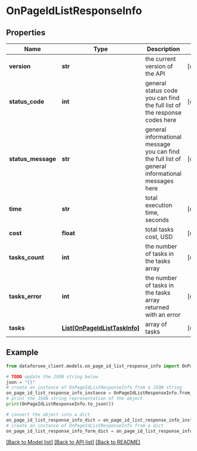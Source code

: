 # OnPageIdListResponseInfo


## Properties

Name | Type | Description | Notes
------------ | ------------- | ------------- | -------------
**version** | **str** | the current version of the API | [optional] 
**status_code** | **int** | general status code you can find the full list of the response codes here | [optional] 
**status_message** | **str** | general informational message you can find the full list of general informational messages here | [optional] 
**time** | **str** | total execution time, seconds | [optional] 
**cost** | **float** | total tasks cost, USD | [optional] 
**tasks_count** | **int** | the number of tasks in the tasks array | [optional] 
**tasks_error** | **int** | the number of tasks in the tasks array returned with an error | [optional] 
**tasks** | [**List[OnPageIdListTaskInfo]**](OnPageIdListTaskInfo.md) | array of tasks | [optional] 

## Example

```python
from dataforseo_client.models.on_page_id_list_response_info import OnPageIdListResponseInfo

# TODO update the JSON string below
json = "{}"
# create an instance of OnPageIdListResponseInfo from a JSON string
on_page_id_list_response_info_instance = OnPageIdListResponseInfo.from_json(json)
# print the JSON string representation of the object
print(OnPageIdListResponseInfo.to_json())

# convert the object into a dict
on_page_id_list_response_info_dict = on_page_id_list_response_info_instance.to_dict()
# create an instance of OnPageIdListResponseInfo from a dict
on_page_id_list_response_info_form_dict = on_page_id_list_response_info.from_dict(on_page_id_list_response_info_dict)
```
[[Back to Model list]](../README.md#documentation-for-models) [[Back to API list]](../README.md#documentation-for-api-endpoints) [[Back to README]](../README.md)


